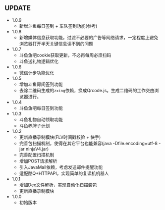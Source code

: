 ## UPDATE  
* 1.0.9
	* 新增斗鱼每日签到 + 车队签到功能(参考[](https://github.com/qianjiachun/douyuEx))
* 1.0.8
	* 新增媒体信息获取功能，过滤不必要的广告等网络请求，一定程度上避免浏览器打开半天关键信息读不到的问题
* 1.0.7
	* 斗鱼鱼吧cookie获取更新，不必再每周必须扫码
	* 斗鱼送礼物逻辑优化  
* 1.0.6
	* 微信计步功能优化  
* 1.0.5
	* 增加斗鱼房间签到功能
	* 去除二维码生成的`zxing`依赖，换成Qrcode.js。生成二维码的工作交由浏览器进行。  
* 1.0.4 
    * 斗鱼鱼吧每日签到功能
* 1.0.3 
    * 斗鱼礼物自动领取功能
    * 斗鱼养牌子计划
* 1.0.2 
    * 更新直播录制模块(FLV时间戳校验 + 快手)
    * 完善包扫描机制，使得在其它平台也能兼容(java -Dfile.encoding=utf-8 -jar ninjaV4.jar)
    * 完善配置扫描机制
    * 增加POST请求解析
    * 引入JavaMail依赖，考虑发送邮件提醒功能
    * 适配酷Q+HTTPAPI，实现简单的复读机机器人
* 1.0.1 
    * 增加Dex文件解析，实现自动化扫描装包
    * 更新直播录制模块
* 1.0.0 
    * 初始版本